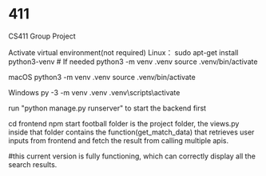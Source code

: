 # 411
CS411 Group Project

Activate virtual environment(not required)
Linux：
sudo apt-get install python3-venv    # If needed
python3 -m venv .venv
source .venv/bin/activate

macOS
python3 -m venv .venv
source .venv/bin/activate

Windows
py -3 -m venv .venv
.venv\scripts\activate

run "python manage.py runserver" to start the backend first 

cd frontend
npm start
football folder is the project folder, the views.py inside that folder contains the 
function(get_match_data) that retrieves user inputs from frontend and fetch the result from calling multiple apis. 

#this current version is fully functioning, which can correctly display all the search results. 
